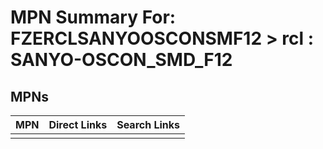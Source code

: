 



# MPN Summary For: FZERCLSANYOOSCONSMF12 > rcl : SANYO-OSCON_SMD_F12

## MPNs
  

|MPN|Direct Links|Search Links|
| :--- | :--- | :--- |
||||
